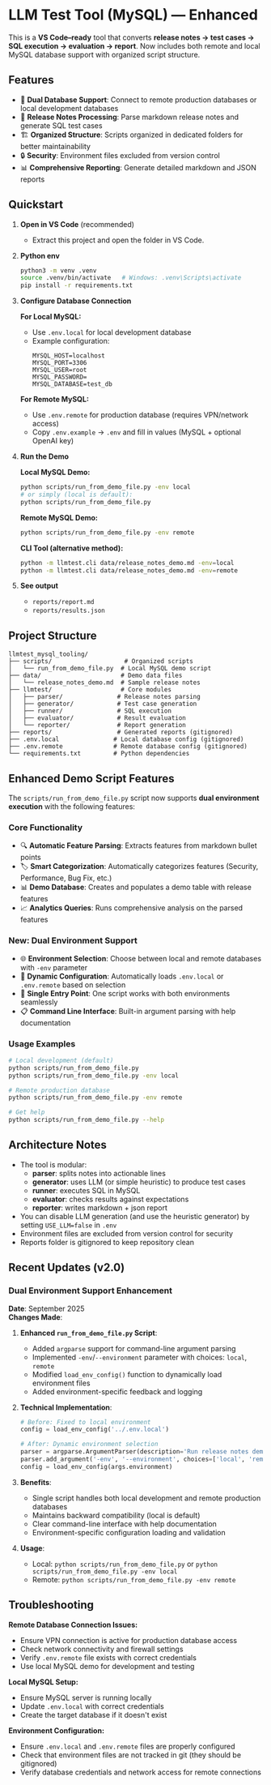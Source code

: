 # LLM Test Tool (MySQL) — Enhanced

This is a **VS Code–ready** tool that converts **release notes → test cases → SQL execution → evaluation → report**. Now includes both remote and local MySQL database support with organized script structure.

## Features

- 🔄 **Dual Database Support**: Connect to remote production databases or local development databases
- 📝 **Release Notes Processing**: Parse markdown release notes and generate SQL test cases
- 🏗️ **Organized Structure**: Scripts organized in dedicated folders for better maintainability
- 🔒 **Security**: Environment files excluded from version control
- 📊 **Comprehensive Reporting**: Generate detailed markdown and JSON reports

## Quickstart

1. **Open in VS Code** (recommended)
   - Extract this project and open the folder in VS Code.

2. **Python env**
   ```bash
   python3 -m venv .venv
   source .venv/bin/activate   # Windows: .venv\Scripts\activate
   pip install -r requirements.txt
   ```

3. **Configure Database Connection**
   
   **For Local MySQL:**
   - Use `.env.local` for local development database
   - Example configuration:
     ```
     MYSQL_HOST=localhost
     MYSQL_PORT=3306
     MYSQL_USER=root
     MYSQL_PASSWORD=
     MYSQL_DATABASE=test_db
     ```

   **For Remote MySQL:**
   - Use `.env.remote` for production database (requires VPN/network access)
   - Copy `.env.example` → `.env` and fill in values (MySQL + optional OpenAI key)

4. **Run the Demo**

   **Local MySQL Demo:**
   ```bash
   python scripts/run_from_demo_file.py -env local
   # or simply (local is default):
   python scripts/run_from_demo_file.py
   ```

   **Remote MySQL Demo:**
   ```bash
   python scripts/run_from_demo_file.py -env remote
   ```

   **CLI Tool (alternative method):**
   ```bash
   python -m llmtest.cli data/release_notes_demo.md -env=local
   python -m llmtest.cli data/release_notes_demo.md -env=remote
   ```

5. **See output**
   - `reports/report.md`
   - `reports/results.json`

## Project Structure

```
llmtest_mysql_tooling/
├── scripts/                    # Organized scripts
│   └── run_from_demo_file.py  # Local MySQL demo script
├── data/                      # Demo data files
│   └── release_notes_demo.md  # Sample release notes
├── llmtest/                   # Core modules
│   ├── parser/               # Release notes parsing
│   ├── generator/            # Test case generation
│   ├── runner/               # SQL execution
│   ├── evaluator/            # Result evaluation
│   └── reporter/             # Report generation
├── reports/                  # Generated reports (gitignored)
├── .env.local               # Local database config (gitignored)
├── .env.remote              # Remote database config (gitignored)
└── requirements.txt         # Python dependencies
```

## Enhanced Demo Script Features

The `scripts/run_from_demo_file.py` script now supports **dual environment execution** with the following features:

### Core Functionality
- 🔍 **Automatic Feature Parsing**: Extracts features from markdown bullet points
- 🏷️ **Smart Categorization**: Automatically categorizes features (Security, Performance, Bug Fix, etc.)
- 📊 **Demo Database**: Creates and populates a demo table with release features
- 📈 **Analytics Queries**: Runs comprehensive analysis on the parsed features

### New: Dual Environment Support
- 🌐 **Environment Selection**: Choose between local and remote databases with `-env` parameter
- 🔧 **Dynamic Configuration**: Automatically loads `.env.local` or `.env.remote` based on selection
- 🎯 **Single Entry Point**: One script works with both environments seamlessly
- 📋 **Command Line Interface**: Built-in argument parsing with help documentation

### Usage Examples
```bash
# Local development (default)
python scripts/run_from_demo_file.py
python scripts/run_from_demo_file.py -env local

# Remote production database
python scripts/run_from_demo_file.py -env remote

# Get help
python scripts/run_from_demo_file.py --help
```

## Architecture Notes

- The tool is modular:
  - **parser**: splits notes into actionable lines
  - **generator**: uses LLM (or simple heuristic) to produce test cases
  - **runner**: executes SQL in MySQL
  - **evaluator**: checks results against expectations
  - **reporter**: writes markdown + json report
- You can disable LLM generation (and use the heuristic generator) by setting `USE_LLM=false` in `.env`
- Environment files are excluded from version control for security
- Reports folder is gitignored to keep repository clean

## Recent Updates (v2.0)

### Dual Environment Support Enhancement
**Date**: September 2025  
**Changes Made**:

1. **Enhanced `run_from_demo_file.py` Script**:
   - Added `argparse` support for command-line argument parsing
   - Implemented `-env`/`--environment` parameter with choices: `local`, `remote`
   - Modified `load_env_config()` function to dynamically load environment files
   - Added environment-specific feedback and logging

2. **Technical Implementation**:
   ```python
   # Before: Fixed to local environment
   config = load_env_config('../.env.local')
   
   # After: Dynamic environment selection
   parser = argparse.ArgumentParser(description='Run release notes demo with MySQL database')
   parser.add_argument('-env', '--environment', choices=['local', 'remote'], default='local')
   config = load_env_config(args.environment)
   ```

3. **Benefits**:
   - Single script handles both local development and remote production databases
   - Maintains backward compatibility (local is default)
   - Clear command-line interface with help documentation
   - Environment-specific configuration loading and validation

4. **Usage**:
   - Local: `python scripts/run_from_demo_file.py` or `python scripts/run_from_demo_file.py -env local`
   - Remote: `python scripts/run_from_demo_file.py -env remote`

## Troubleshooting

**Remote Database Connection Issues:**
- Ensure VPN connection is active for production database access
- Check network connectivity and firewall settings
- Verify `.env.remote` file exists with correct credentials
- Use local MySQL demo for development and testing

**Local MySQL Setup:**
- Ensure MySQL server is running locally
- Update `.env.local` with correct credentials
- Create the target database if it doesn't exist

**Environment Configuration:**
- Ensure `.env.local` and `.env.remote` files are properly configured
- Check that environment files are not tracked in git (they should be gitignored)
- Verify database credentials and network access for remote connections

